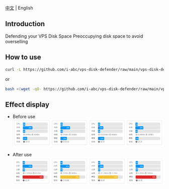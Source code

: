 [中文](https://github.com/i-abc/vps-disk-defender/raw/main/README.md) | English

## Introduction

Defending your VPS Disk Space
Preoccupying disk space to avoid overselling 

## How to use

```bash
curl -L https://github.com/i-abc/vps-disk-defender/raw/main/vps-disk-defender.sh -o vps-disk-defender.sh && chmod +x vps-disk-defender.sh && bash vps-disk-defender.sh
```

or

```bash
bash <(wget -qO- https://github.com/i-abc/vps-disk-defender/raw/main/vps-disk-defender.sh)`
```

## Effect display

- Before use
![](https://github.com/i-abc/vps-disk-defender/raw/main/usage_example_images/pre_script_usage.png)

- After use
![](https://github.com/i-abc/vps-disk-defender/raw/main/usage_example_images/post_script_usage.png)